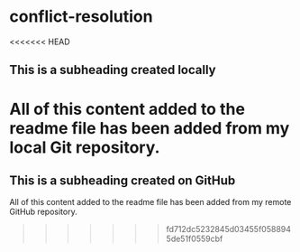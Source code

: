 # conflict-resolution

<<<<<<< HEAD
 ## This is a subheading created locally

  All of this content added to the readme file has been added from my local Git repository.
=======
 ## This is a subheading created on GitHub

  All of this content added to the readme file has been added from my remote GitHub repository.
>>>>>>> fd712dc5232845d03455f0588945de51f0559cbf
